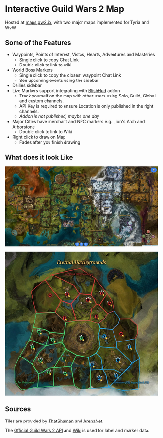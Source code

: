 # Interactive Guild Wars 2 Map

Hosted at [maps.gw2.io](maps.gw2.io), with two major maps implemented for Tyria and WvW.

## Some of the Features

- Waypoints, Points of Interest, Vistas, Hearts, Adventures and Masteries
  - Single click to copy Chat Link
  - Double click to link to wiki
- World Boss Markers
  - Single click to copy the closest waypoint Chat Link
  - See upcoming events using the sidebar
- Dailies sidebar
- Live Markers support integrating with [BlishHud](https://blishhud.com/) addon 
  - Track yourself on the map with other users using Solo, Guild, Global and custom channels.
  - API Key is required to ensure Location is only published in the right channels.
  - _Addon is not published, maybe one day_
- Major Cities have merchant and NPC markers e.g. Lion's Arch and Arborstone
  - Double click to link to Wiki
- Right click to draw on Map
  - Fades after you finish drawing

## What does it look Like

![Tyria Overview](/images/tyria_overview.jpg)

![WvW Overview](/images/wvw_overview.jpg)

## Sources
Tiles are provided by [ThatShaman](https://twitter.com/that_shaman) and [ArenaNet](https://www.arena.net/en).

The [Official Guild Wars 2 API](https://wiki.guildwars2.com/wiki/API:Main) and [Wiki](https://wiki.guildwars2.com/wiki/Main_Page) is used for label and marker data. 

